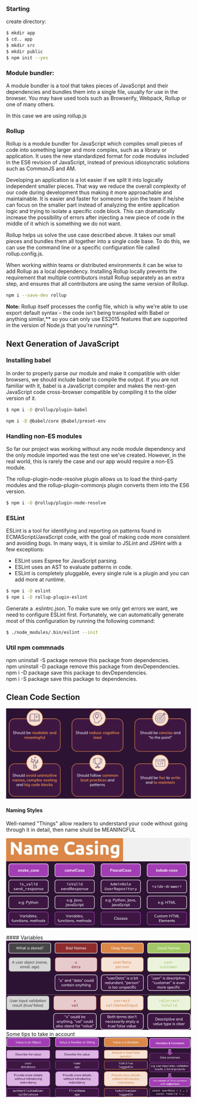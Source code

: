 ### Starting
create directory:  

```sh
$ mkdir app  
$ cd.. app  
$ mkdir src  
$ mkdir public  
$ npm init --yes  
```

### Module bundler:  
A module bundler is a tool that takes pieces of JavaScript and their dependencies and bundles them into a single file, usually for use in the browser. You may have used tools such as Browserify, Webpack, Rollup or one of many others.  

In this case we are using rollup.js  

### Rollup
Rollup is a module bundler for JavaScript which compiles small pieces of code into something larger and more complex, such as a library or application. It uses the new standardized format for code modules included in the ES6 revision of JavaScript, instead of previous idiosyncratic solutions such as CommonJS and AM.  

Developing an application is a lot easier if we split it into logically independent smaller pieces. That way we reduce the overall complexity of our code during development thus making it more approachable and maintainable. It is easier and faster for someone to join the team if he/she can focus on the smaller part instead of analyzing the entire application logic and trying to isolate a specific code block. This can dramatically increase the possibility of errors after injecting a new piece of code in the middle of it which is something we do not want.  

Rollup helps us solve the use case described above. It takes our small pieces and bundles them all together into a single code base. To do this, we can use the command line or a specific configuration file called rollup.config.js. 

When working within teams or distributed environments it can be wise to add Rollup as a local dependency. Installing Rollup locally prevents the requirement that multiple contributors install Rollup separately as an extra step, and ensures that all contributors are using the same version of Rollup.

```sh
npm i --save-dev rollup  
```

**Note:** Rollup itself processes the config file, which is why we're able to use export default syntax – the code isn't being transpiled with Babel or anything similar,** so you can only use ES2015 features that are supported in the version of Node.js that you're running**.  

## Next Generation of JavaScript
### Installing babel
In order to properly parse our module and make it compatible with older browsers, we should include babel to compile the output. If you are not familiar with it, babel is a JavaScript compiler and makes the next-gen JavaScript code cross-browser compatible by compiling it to the older version of it.

```sh
$ npm i -D @rollup/plugin-babel
```

```sh
npm i -D @babel/core @babel/preset-env
```

### Handling non-ES modules
So far our project was working without any node module dependency and the only module imported was the test one we've created. However, in the real world, this is rarely the case and our app would require a non-ES module.

The rollup-plugin-node-resolve plugin allows us to load the third-party modules and the rollup-plugin-commonjs plugin converts them into the ES6 version.

```sh
$ npm i -D @rollup/plugin-node-resolve
```

### ESLint
ESLint is a tool for identifying and reporting on patterns found in ECMAScript/JavaScript code, with the goal of making code more consistent and avoiding bugs. In many ways, it is similar to JSLint and JSHint with a few exceptions:  
  - ESLint uses Espree for JavaScript parsing.  
  - ESLint uses an AST to evaluate patterns in code.  
  - ESLint is completely pluggable, every single rule is a plugin and you can add more at runtime.  

```sh
$ npm i -D eslint 
$ npm i -D rollup-plugin-eslint
```
Generate a .eslintrc.json.
To make sure we only get errors we want, we need to configure ESLint first. Fortunately, we can automatically generate most of this configuration by running the following command:

```sh
$ ./node_modules/.bin/eslint --init
```


### Util npm commnads
npm uninstall -S package remove this package from dependencies.  
npm uninstall -D package remove this package from devDependencies.  
npm i -D package save this package to devDependencies.  
npm i -S package save this package to dependencies.  

## Clean Code Section 
![](public/assets/images/clean-code-1.png)

#### Naming Styles
Well-named "Things" allow readers to understand your code without going through it in detail, then name shuld be MEANINGFUL

![](public/assets/images/clean-code-name-casing.png)

#### Variables
![](public/assets/images/clean-code-variables-sample.png)
Some tips to take in account
![](public/assets/images/clean-code-variables-tips.png)
